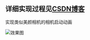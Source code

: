 ## 详细实现过程见[CSDN博客](http://blog.csdn.net/wang631106979/article/details/52222077)
实现类似美颜相机的相机启动动画


![效果图](http://img.blog.csdn.net/20160816151650272)
